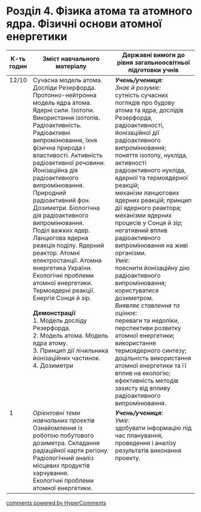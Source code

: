 <div id="hypercomments_widget" class="js-hypercomments-widget invisible"></div>

# Розділ 4. Фізика атома та атомного ядра. Фізичні основи атомної енергетики

<table>
  <tr>
    <td width="10%" align="center"><b>К-ть годин</b></td>
    <td width="45%" align="center"><b>Зміст навчального матеріалу</b></td>
    <td width="45%" align="center"><b>Державні вимоги до рівня загальноосвітньої підготовки учнів</b></td>
  </tr>
<tbody>
  <tr>
<td width="10%" style="vertical-align:top !important;">12/10</td>
    <td width="45%" style="vertical-align:top !important;">
Сучасна модель атома. Досліди Резерфорда. Протонно-нейтронна модель ядра атома. Ядерні сили. Ізотопи. Використання ізотопів.<br> 
Радіоактивність. Радіоактивні випромінювання, їхня фізична природа і властивості. Активність радіоактивної речовини. <br>
Йонізаційна дія радіоактивного випромінювання. Природний радіоактивний фон. <br>
Дозиметри. Біологічна дія радіоактивного випромінювання.<br>
Поділ важких ядер. Ланцюгова ядерна реакція поділу. Ядерний реактор. Атомні електростанції. Атомна енергетика України. <br>Екологічні проблеми атомної енергетики.<br>
Термоядерні реакції. Енергія Сонця й зір. <br>
<br>
<b>Демонстрації</b><br>
1. Модель досліду Резерфорда.<br>
2. Модель атома. Модель ядра атому.<br>
3. Принцип дії лічильника йонізаційних частинок.<br>
4. Дозиметри 
</td>
    <td width="45%" style="vertical-align:top !important;">
<i><b>Учень/учениця:</b></i><br>
<i>Знає й розуміє:</i> <br>
сутність сучасних поглядів про будову атома та ядра, дослідів Резерфорда, радіоактивності, йонізаційної дії радіоактивного випромінювання; <br>
поняття ізотопу, нукліда, активності радіоактивного нукліда, ядерної та термоядерної реакцій; <br>
механізм ланцюгових ядерних реакцій; принцип дії ядерного реактора; механізми ядерних процесів у Сонця й зір; <br>
негативний вплив радіоактивного випромінювання на живі організми.<br>
<i>Уміє: </i><br>
пояснити йонізаційну дію радіоактивного випромінювання; користуватися дозиметром.<br>
<i>Виявляє ставлення та  оцінює:</i> <br>
переваги та недоліки, перспективи розвитку атомної енергетики; <br>
використання термоядерного синтезу;<br>
 доцільність використання атомної енергетики та її вплив на екологію; <br>
 ефективність методів захисту від впливу радіоактивного випромінювання. 
</td>
  </tr>
  <tr>
<td width="10%" style="vertical-align:top !important;">1</td>
    <td width="45%" style="vertical-align:top !important;">
<i>Орієнтовні теми навчальних проектів</i><br>
Ознайомлення із роботою  побутового дозиметра. Складання радіаційної карти регіону.<br>
Радіологічний аналіз місцевих продуктів харчування.<br>
Екологічні проблеми атомної енергетики.
</td>
    <td width="45%" style="vertical-align:top !important;">
<i><b>Учень/учениця:</b></i><br>
<i>Уміє: </i><br>
 здобувати інформацію під час планування, проведення і аналізу результатів виконання проекту.
  </tr>  
</tbody>
</table>

<div class="js-hypercomments-container">
<a href="http://hypercomments.com" class="hc-link" title="comments widget">comments powered by HyperComments</a>
</div>